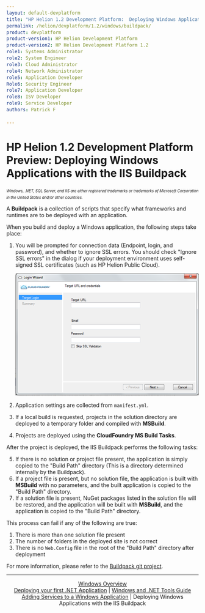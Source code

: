 ```yaml
---
layout: default-devplatform
title: "HP Helion 1.2 Development Platform:  Deploying Windows Applications with the IIS Buildpack"
permalink: /helion/devplatform/1.2/windows/buildpack/
product: devplatform
product-version1: HP Helion Development Platform
product-version2: HP Helion Development Platform 1.2
role1: Systems Administrator 
role2: System Engineer
role3: Cloud Administrator
role4: Network Administrator
role5: Application Developer
Role6: Security Engineer
role7: Application Developer 
role8: ISV Developer
role9: Service Developer
authors: Patrick F

---
```

<!--UNDER REVISION-->

# HP Helion 1.2 Development Platform Preview: Deploying Windows Applications with the IIS Buildpack

<span style="font-size:70%">*Windows, .NET, SQL Server, and IIS are either registered trademarks or trademarks of Microsoft Corporation in the United States and/or other countries.*</span>

A **Buildpack** is a collection of scripts that specify what frameworks and runtimes are to be deployed with an application. 

When you build and deploy a Windows application, the following steps take place:

1. You will be prompted for connection data (Endpoint, login, and password), and whether to ignore SSL errors. You should check "Ignore SSL errors" in the dialog if your deployment environment uses self-signed SSL certificates (such as HP Helion Public Cloud).

	<img src="media/windows_publish_credentials.png" />
2. Application settings are collected from <code>manifest.yml</code>.
3. If a local build is requested, projects in the solution directory are deployed to a temporary folder and compiled with **MSBuild**.
4. Projects are deployed using the **CloudFoundry MS Build Tasks**.

After the project is deployed, the IIS Buildpack performs the following tasks:

5. If there is no solution or project file present, the application is simply copied to the "Build Path" directory (This is a directory determined internally by the Buildpack).
6. If a project file is present, but no solution file, the application is built with **MSBuild** with no parameters, and the built application is copied to the "Build Path" directory.
7. If a solution file is present, NuGet packages listed in the solution file will be restored, and the application will be built with **MSBuild**, and the application is copied to the "Build Path" directory.


This process can fail if any of the following are true:

1. There is more than one solution file present
2. The number of folders in the deployed site is not correct
3. There is no <code>Web.Config</code> file in the root of the "Build Path" directory after deployment

For more information, please refer to the <a href="https://github.com/hpcloud/cf-iis8-buildpack">Buildpack git project</a>.


---
<div align="center"><a href="/helion/devplatform/1.2/windows/">Windows Overview</a> </div>

<div align="center"> <a href="/helion/devplatform/1.2/windows/deployingnet/">Deploying your first .NET Application</a> | <a href="/helion/devplatform/1.2/windows/tools_guide">Windows and .NET Tools Guide</a> </div>
<div align="center"><a href="/helion/devplatform/1.2/windows/adding_services/">Adding Services to a Windows Application</a> | Deploying Windows Applications with the IIS Buildpack</div>

